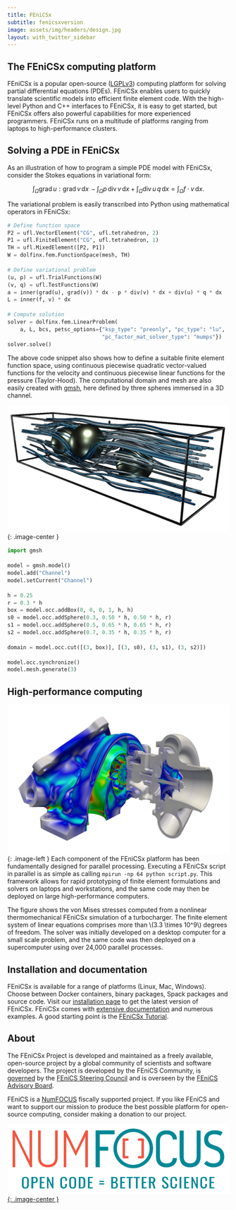 ```yaml
---
title: FEniCSx
subtitle: fenicsxversion
image: assets/img/headers/design.jpg
layout: with_twitter_sidebar
---
```


## The FEniCSx computing platform

FEniCSx is a popular open-source 
([LGPLv3](https://www.gnu.org/licenses/lgpl-3.0.en.html)) computing 
platform for solving partial differential equations (PDEs). FEniCSx 
enables users to quickly translate scientific models into efficient 
finite element code. With the high-level Python and C++ interfaces to 
FEniCSx, it is easy to get started, but FEniCSx offers also powerful 
capabilities for more experienced programmers. FEniCSx runs on a 
multitude of platforms ranging from laptops to high-performance 
clusters.

## Solving a PDE in FEniCSx

As an illustration of how to program a simple PDE model with FEniCSx, consider the Stokes 
equations in variational form:

$$
\int_{\Omega} \mathrm{grad} \, u : \mathrm{grad} \, v \,\mathrm{d}x \, -
\int_{\Omega} p \, \mathrm{div} \, v \,\mathrm{d}x +
\int_{\Omega} \mathrm{div} \, u \, q \,\mathrm{d}x =
\int_{\Omega} f \cdot v \,\mathrm{d}x.
$$

The variational problem is easily transcribed into Python using mathematical operators in FEniCSx:

```python
# Define function space
P2 = ufl.VectorElement("CG", ufl.tetrahedron, 2)
P1 = ufl.FiniteElement("CG", ufl.tetrahedron, 1)
TH = ufl.MixedElement([P2, P1])
W = dolfinx.fem.FunctionSpace(mesh, TH)

# Define variational problem
(u, p) = ufl.TrialFunctions(W)
(v, q) = ufl.TestFunctions(W)
a = inner(grad(u), grad(v)) * dx - p * div(v) * dx + div(u) * q * dx
L = inner(f, v) * dx

# Compute solution
solver = dolfinx.fem.LinearProblem(
    a, L, bcs, petsc_options={"ksp_type": "preonly", "pc_type": "lu",
                              "pc_factor_mat_solver_type": "mumps"})
solver.solve()
```

The above code snippet also shows how to define a suitable finite element
function space, using continuous piecewise quadratic vector-valued functions
for the velocity and continuous piecewise linear functions for the pressure
(Taylor-Hood). The computational domain and mesh are also easily created with
[gmsh](https://gmsh.info/), here defined by three spheres immersed in a 3D
channel.

![Stokes example](/assets/img/stokesexample.png){: .image-center }

```python
import gmsh

model = gmsh.model()
model.add("Channel")
model.setCurrent("Channel")

h = 0.25
r = 0.3 * h
box = model.occ.addBox(0, 0, 0, 1, h, h)
s0 = model.occ.addSphere(0.3, 0.50 * h, 0.50 * h, r)
s1 = model.occ.addSphere(0.5, 0.65 * h, 0.65 * h, r)
s2 = model.occ.addSphere(0.7, 0.35 * h, 0.35 * h, r)

domain = model.occ.cut([(3, box)], [(3, s0), (3, s1), (3, s2)])

model.occ.synchronize()
model.mesh.generate(3)
```

## High-performance computing

![An example image](/assets/img/tc_vm.png){: .image-left }
Each component of the FEniCSx platform has been fundamentally designed for parallel processing. 
Executing a FEniCSx script in parallel is as simple as calling `mpirun -np 64 python script.py`. 
This framework allows for rapid prototyping of finite element formulations and solvers on 
laptops and workstations, and the same code may then be deployed on large high-performance 
computers.

The figure shows the von Mises stresses computed from a nonlinear thermomechanical FEniCSx 
simulation of a turbocharger. The finite element system of linear equations comprises more 
than \\(3.3 \times 10^9\\) degrees of freedom. The solver was initially developed on a desktop computer 
for a small scale problem, and the same code was then deployed on a supercomputer using over 
24,000 parallel processes.

## Installation and documentation

FEniCSx is available for a range of platforms (Linux, Mac, Windows). Choose between Docker 
containers, binary packages, Spack packages and source code. Visit our [installation page](download/index.md) to get the latest 
version of FEniCSx. FEniCSx comes with [extensive documentation](documentation/index.md) and numerous examples. A good 
starting point is the [FEniCSx Tutorial](https://jorgensd.github.io/dolfinx-tutorial/).

## About
The FEniCSx Project is developed and maintained as a freely available, open-source project by a 
global community of scientists and software developers. The project is developed by the FEniCS 
Community, is [governed](governance/index.md) by the [FEniCS Steering Council](governance/steering-council.md) and is overseen by the
[FEniCS Advisory Board](governance/advisory-board.md).

FEniCS is a [NumFOCUS](https://www.numfocus.org/) fiscally supported project. If you like FEniCS and want to support our 
mission to produce the best possible platform for open-source computing, consider making a 
donation to our project.

[![NumFOCUS](/assets/img/numfocus.png){: .image-center }](https://www.numfocus.org/)
